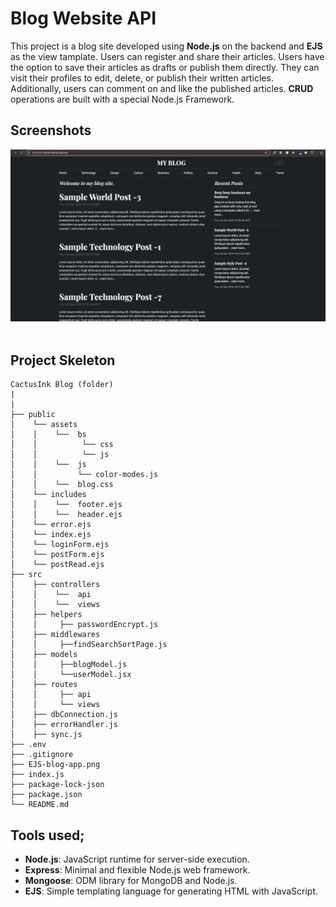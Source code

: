 # Blog Website API
This project is a blog site developed using **Node.js** on the backend and **EJS** as the view tamplate.
Users can register and share their articles. Users have the option to save their articles as drafts or publish them directly. They can visit their profiles to edit, delete, or publish their written articles. Additionally, users can comment on and like the published articles. **CRUD** operations are built with a special Node.js Framework.

## Screenshots
![Project image](./EJS-blog-app.png)
<br><br>


## Project Skeleton

```
CactusInk Blog (folder)
|
|
├── public
│    └── assets
│    │    └──  bs
│    │          └── css
│    │          └── js
│    │    └──  js
│    │         └── color-modes.js
│    │    └──  blog.css
│    └── includes
│    │    └──  footer.ejs
│    │    └──  header.ejs
│    └── error.ejs
│    └── index.ejs
│    └── loginForm.ejs
│    └── postForm.ejs
│    └── postRead.ejs
├── src
│    ├── controllers
│    │    └──  api
│    │    └──  views
│    ├── helpers
│    │     ├── passwordEncrypt.js
│    ├── middlewares
│    │     ├──findSearchSortPage.js
│    ├── models
│    │     ├──blogModel.js
│    │     └──userModel.jsx
│    ├── routes
│    │     ├── api
│    │     └── views
│    ├── dbConnection.js
│    ├── errorHandler.js
│    ├── sync.js
├── .env
├── .gitignore
├── EJS-blog-app.png
├── index.js
├── package-lock-json
├── package.json
└── README.md
```

## Tools used;
- **Node.js**: JavaScript runtime for server-side execution.
- **Express**: Minimal and flexible Node.js web framework.
- **Mongoose**: ODM library for MongoDB and Node.js.
- **EJS**: Simple templating language for generating HTML with JavaScript.
